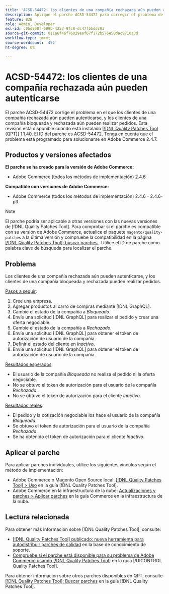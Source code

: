 ```yaml
---
title: 'ACSD-54472: los clientes de una compañía rechazada aún pueden autenticarse'
description: Aplique el parche ACSD-54472 para corregir el problema de Adobe Commerce en el que los clientes de una compañía rechazada aún pueden autenticarse y los clientes de una compañía bloqueada y rechazada pueden realizar pedidos.
feature: B2B
role: Admin, Developer
exl-id: c0bd960f-609b-4253-9fc8-dc47fbbddc93
source-git-commit: 011a6f46f76029eaf67f172b576e58dac9710a3d
workflow-type: tm+mt
source-wordcount: '452'
ht-degree: 0%

---
```


# ACSD-54472: los clientes de una compañía rechazada aún pueden autenticarse

El parche ACSD-54472 corrige el problema en el que los clientes de una compañía rechazada aún pueden autenticarse, y los clientes de una compañía bloqueada y rechazada aún pueden realizar pedidos. Esta revisión está disponible cuando está instalado [[!DNL Quality Patches Tool (QPT)]](https://experienceleague.adobe.com/es/docs/commerce-operations/tools/quality-patches-tool/quality-patches-tool-to-self-serve-quality-patches) 1.1.40. El ID del parche es ACSD-54472. Tenga en cuenta que el problema está programado para solucionarse en Adobe Commerce 2.4.7.

## Productos y versiones afectados

**El parche se ha creado para la versión de Adobe Commerce:**

* Adobe Commerce (todos los métodos de implementación) 2.4.6

**Compatible con versiones de Adobe Commerce:**

* Adobe Commerce (todos los métodos de implementación) 2.4.6 - 2.4.6-p3

>[!NOTE]
>
>El parche podría ser aplicable a otras versiones con las nuevas versiones de [!DNL Quality Patches Tool]. Para comprobar si el parche es compatible con su versión de Adobe Commerce, actualice el paquete `magento/quality-patches` a la última versión y compruebe la compatibilidad en la página [[!DNL Quality Patches Tool]: buscar parches ](https://experienceleague.adobe.com/tools/commerce-quality-patches/index.html?lang=es). Utilice el ID de parche como palabra clave de búsqueda para localizar el parche.

## Problema

Los clientes de una compañía rechazada aún pueden autenticarse, y los clientes de una compañía bloqueada y rechazada pueden realizar pedidos.

<u>Pasos a seguir</u>:

1. Cree una empresa.
1. Agregar productos al carro de compras mediante [!DNL GraphQL].
1. Cambie el estado de la compañía a *Bloqueado*.
1. Envíe una solicitud [!DNL GraphQL] para realizar el pedido y crear una oferta negociable.
1. Cambie el estado de la compañía a *Rechazado*.
1. Envíe una solicitud [!DNL GraphQL] para obtener el token de autorización de usuario de la compañía.
1. Definir el estado del cliente en *Inactivo*.
1. Envíe una solicitud [!DNL GraphQL] para obtener el token de autorización de usuario de la compañía.

<u>Resultados esperados</u>:

* El usuario de la compañía *Bloqueada* no realiza el pedido ni la oferta negociable.
* No se obtuvo el token de autorización para el usuario de la compañía *Rechazada*.
* No se obtuvo el token de autorización para el cliente *Inactivo*.

<u>Resultados reales</u>:

* El pedido y la cotización negociable los hace el usuario de la compañía *Bloqueada*.
* Se obtuvo el token de autorización para el usuario de la compañía *Rechazada*.
* Se ha obtenido el token de autorización para el cliente *Inactivo*.

## Aplicar el parche

Para aplicar parches individuales, utilice los siguientes vínculos según el método de implementación:

* Adobe Commerce o Magento Open Source local: [[!DNL Quality Patches Tool] > Uso](/help/tools/quality-patches-tool/usage.md) en la guía [!DNL Quality Patches Tool].
* Adobe Commerce en la infraestructura de la nube: [Actualizaciones y parches > Aplicar parches](https://experienceleague.adobe.com/docs/commerce-cloud-service/user-guide/develop/upgrade/apply-patches.html?lang=es) en la guía Commerce en la infraestructura de la nube.

## Lectura relacionada

Para obtener más información sobre [!DNL Quality Patches Tool], consulte:

* [[!DNL Quality Patches Tool] publicado: nueva herramienta para autodistribuir parches de calidad](https://experienceleague.adobe.com/es/docs/commerce-operations/tools/quality-patches-tool/quality-patches-tool-to-self-serve-quality-patches) en la base de conocimiento de soporte.
* [Compruebe si el parche está disponible para su problema de Adobe Commerce usando [!DNL Quality Patches Tool]](/help/tools/quality-patches-tool/patches-available-in-qpt/check-patch-for-magento-issue-with-magento-quality-patches.md) en la guía [!UICONTROL Quality Patches Tool].


Para obtener información sobre otros parches disponibles en QPT, consulte [[!DNL Quality Patches Tool]: Buscar parches](https://experienceleague.adobe.com/tools/commerce-quality-patches/index.html?lang=es) en la guía [!DNL Quality Patches Tool].
